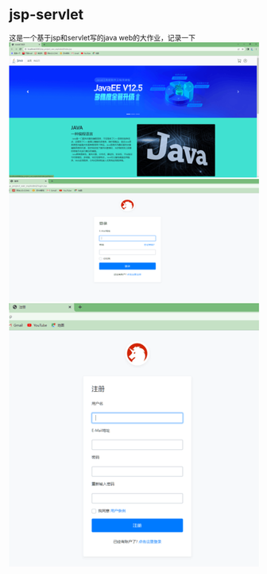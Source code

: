# jsp-servlet
这是一个基于jsp和servlet写的java web的大作业，记录一下
![index](index.png)
![sign_in](sign_in.png)
![sign_up](sign_up.png)
